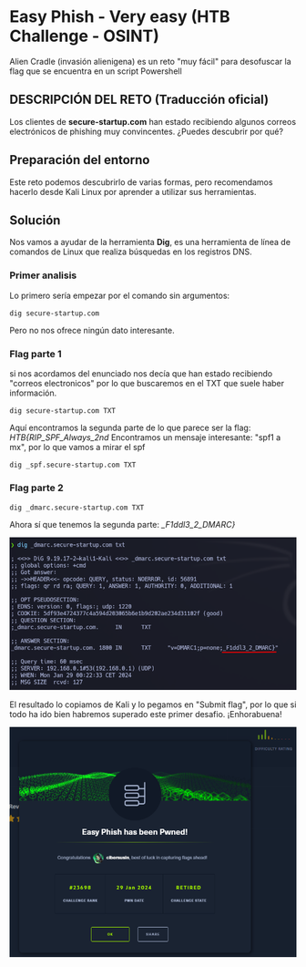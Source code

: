 # Easy Phish - Very easy (HTB Challenge - OSINT)
Alien Cradle (invasión alienigena) es un reto "muy fácil" para desofuscar la flag que se encuentra en un script Powershell

## DESCRIPCIÓN DEL RETO (Traducción oficial)
Los clientes de **secure-startup.com** han estado recibiendo algunos correos electrónicos de phishing muy convincentes. ¿Puedes descubrir por qué?

## Preparación del entorno
Este reto podemos descubrirlo de varias formas, pero recomendamos hacerlo desde Kali Linux por aprender a utilizar sus herramientas.

## Solución
Nos vamos a ayudar de la herramienta **Dig**, es una herramienta de línea de comandos de Linux que realiza búsquedas en los registros DNS.

### Primer analisis
Lo primero sería empezar por el comando sin argumentos:
``` shell
dig secure-startup.com
```
Pero no nos ofrece ningún dato interesante.

### Flag parte 1
si nos acordamos del enunciado nos decía que han estado recibiendo "correos electronicos" por lo que buscaremos en el TXT que suele haber información.

```shell
dig secure-startup.com TXT
```
Aquí encontramos la segunda parte de lo que parece ser la flag: *HTB{RIP_SPF_Always_2nd*
Encontramos un mensaje interesante: "spf1 a mx", por lo que vamos a mirar el spf 
```shell
dig _spf.secure-startup.com TXT
```

### Flag parte 2

```shell
dig _dmarc.secure-startup.com TXT
```
Ahora sí que tenemos la segunda parte: *_F1ddl3_2_DMARC}*

![curl](Images/dig_dmarc.png)

El resultado lo copiamos de Kali y lo pegamos en "Submit flag", por lo que si todo ha ido bien habremos superado este primer desafio.
¡Enhorabuena!

![curl](Images/flag_captured_easy_phish.png)
